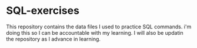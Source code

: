 # SQL-exercises

This repository contains the data files I used to practice SQL commands. i'm doing this so I can be accountable with my learning. I will also be updatin the repository as I advance in learning.
